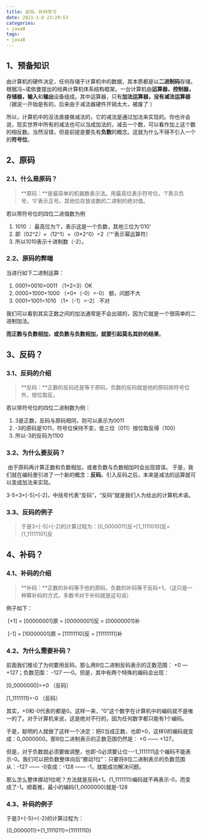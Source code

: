 ```yaml
---
title: 反码、补码学习
date: 2021-1-8 23:29:53
categories:
- java8
tags:
- java8
---
```


## 1、预备知识

​       由计算机的硬件决定，任何存储于计算机中的数据，其本质都是以**二进制码**存储。根据冯~诺依曼提出的经典计算机体系结构框架。一台计算机由**运算器，控制器，存储器，输入**和**输出**设备组成。其中运算器，只有**加法运算器，没有减法运算器**（据说一开始是有的，后来由于减法器硬件开销太大，被废了 ）

   所以，计算机中的没法直接做减法的，它的减法是通过加法来实现的。你也许会说，现实世界中所有的减法也可以当成加法的，减去一个数，可以看作加上这个数的相反数。当然没错，但是前提是要先有**负数**的概念。这就为什么不得不引入一个的**符号位**。

## 2、原码

### 2.1、什么是原码？

> **原码：**是最简单的机器数表示法。用最高位表示符号位，‘1’表示负号，‘0’表示正号。其他位存放该数的二进制的绝对值。 

若以带符号位的四位二进值数为例 

1. 1010 ： 最高位为‘1’，表示这是一个负数，其他三位为‘010’
2. 即（0*2^2）+（1*2^1）+（0*2^0）=2（‘^’表示幂运算符）
3. 所以1010表示十进制数（-2）。

### 2.2、原码的弊端

当进行如下二进制运算：

1. 0001+0010=0011 （1+2=3）OK
2. 0000+1000=1000 （+0+（-0）=-0） 额，问题不大
3. 0001+1001=1010 （1+（-1）=-2） 不对

我们可以看到其实正数之间的加法通常是不会出错的，因为它就是一个很简单的二进制加法。

**而正数与负数相加，或负数与负数相加，就要引起莫名其妙的结果**。

## 3、反码？

### 3.1、反码的介绍

>**反码：**正数的反码还是等于原码，负数的反码就是他的原码除符号位外，按位取反。

若以带符号位的四位二进制数为例：

1. 3是正数，反码与原码相同，则可以表示为0011
2. -3的原码是1011，符号位保持不变，低三位（011）按位取反得（100）
3. 所以-3的反码为1100

### 3.2、为什么要反码？

​    由于原码再计算正数和负数相加，或者负数与负数相加时会出现错误。 于是，我们就在编码里引进了一个新的概念：**反码**。引入反码之后，本来是减法的运算就可以变成加法来实现。 

 3-5=3+[-5]=[-2]，中括号代表“反码”，“反码”就是我们人为给出的计算机术语。 

### 3.3、反码的例子

>于是3+[-5]=[-2]的计算过程为：[0_0000011]反+[1_1111010]反=[1_11111101]反

## 4、补码？

### 4.1、补码的介绍

> **补码：**正数的补码等于他的原码，负数的补码等于反码+1。（这只是一种算补码的方式，多数书对于补码就是这句话） 

例子如下：

​    [+1] = [00000001]原 = [00000001]反 = [00000001]补

​    [-1] = [10000001]原 = [11111110]反 = [11111111]补

### 4.2、为什么需要补码？

   前面我们推论了为何要用反码，那么用8位二进制反码表示的正数范围： +0 — +127；负数范围： -127 —-0。但是，其中有两个特殊的编码会出现：

[0_0000000]=+0 （反码）

[1_1111111]=-0 （反码）

其实，+0和-0代表的都是0。这样一来，“0”这个数字在计算机中的编码就不是唯一的了。对于计算机来说，这是绝对不行的，因为任何数字都只能有1个编码。

于是，聪明的人就做了这样一个决定：把0当成正数，也即+0，这样0的编码就变成：0_0000000。那8位二进制表示的正数范围仍然是： +0 —— +127。

但是，对于负数就必须要做调整，也即-0必须要让位---1_1111111这个编码不能表示-0。我们可以把负数整体向后“挪动1位”：只要将8位二进制表示的负数范围从：-127 —— -0变成：-128 —— -1，就能成功解决问题。

那么怎么整体挪动1位呢？方法就是反码+1。{1_1111111}编码就不再表示-0，而变成了-1。顺着推，最小的编码{1_0000000}就是-128

### 4.3、补码的例子

于是3+{-5}={-2}的计算过程为：

{0_0000011}+{1_1111011}={11111110}

